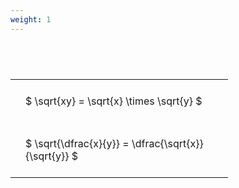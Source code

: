 ```yaml
---
weight: 1
---
```


#  
<br>
<style type="text/css">
#T_9f6be th.col_heading {
  text-align: left;
  font-size: 1em;
}
#T_9f6be td {
  text-align: left;
  font-size: 1em;
  padding: 1.5em;
}
#T_9f6be_row0_col0, #T_9f6be_row1_col0 {
  width: 300px;
  white-space: pre-wrap;
}
</style>
<table id="T_9f6be">
  <thead>
  </thead>
  <tbody>
    <tr>
      <td id="T_9f6be_row0_col0" class="data row0 col0" >$ \sqrt{xy} = \sqrt{x} \times \sqrt{y} $</td>
    </tr>
    <tr>
      <td id="T_9f6be_row1_col0" class="data row1 col0" >$ \sqrt{\dfrac{x}{y}} = \dfrac{\sqrt{x}}{\sqrt{y}} $</td>
    </tr>
  </tbody>
</table>
